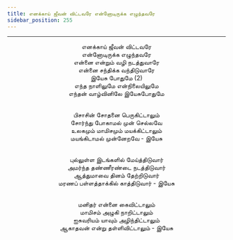 ```yaml
---
title: எனக்காய் ஜீவன் விட்டவரே என்னோடிருக்க எழுந்தவரே
sidebar_position: 255
---
```


---
<center>
எனக்காய் ஜீவன் விட்டவரே<br/>
என்னோடிருக்க எழுந்தவரே<br/>
என்னை என்றும் வழி நடத்துவாரே<br/>
என்னை சந்திக்க வந்திடுவாரே<br/>
இயேசு போதுமே (2)<br/>
எந்த நாளிலுமே என்நிலையிலுமே<br/>
எந்தன் வாழ்வினிலே இயேசுபோதுமே<br/><br/>

பிசாசின் சோதனை பெருகிட்டாலும்<br/>
சோர்ந்து போகாமல் முன் செல்லவே<br/>
உலகமும் மாமிசமும் மயக்கிட்டாலும்<br/>
மயங்கிடாமல் முன்னேறவே            - இயேசு<br/><br/>

புல்லுள்ள இடங்களில் மேய்த்திடுவார்<br/>
அமர்ந்த தண்ணீரண்டை நடத்திடுவார்<br/>
ஆத்துமாவை தினம் தேற்றிடுவார்<br/>
மரணப் பள்ளத்தாக்கில் காத்திடுவார்        - இயேசு<br/><br/>

மனிதர் என்னை கைவிட்டாலும்<br/>
மாமிசம் அழுகி நாறிட்டாலும்<br/>
ஐசுவரியம் யாவும் அழிந்திட்டாலும்<br/>
ஆகாதவன் என்று தள்ளிவிட்டாலும்        - இயேசு
</center>